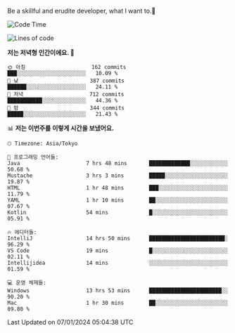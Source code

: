Be a skillful and erudite developer, what I want to.👶

<!--START_SECTION:waka-->
![Code Time](http://img.shields.io/badge/Code%20Time-407%20hrs%2031%20mins-blue)

![Lines of code](https://img.shields.io/badge/%EC%A0%80%EB%8A%94%20%EC%97%AC%ED%83%9C%EA%B9%8C%EC%A7%80%20-755.0%20thousand%20%EC%A4%84%EC%9D%98%20%EC%BD%94%EB%93%9C%EB%A5%BC%20%EC%9E%91%EC%84%B1%ED%96%88%EC%96%B4%EC%9A%94.-blue)

**저는 저녁형 인간이에요. 🦉** 

```text
🌞 아침                     162 commits         ███░░░░░░░░░░░░░░░░░░░░░░   10.09 % 
🌆 낮　                     387 commits         ██████░░░░░░░░░░░░░░░░░░░   24.11 % 
🌃 저녁                     712 commits         ███████████░░░░░░░░░░░░░░   44.36 % 
🌙 밤　                     344 commits         █████░░░░░░░░░░░░░░░░░░░░   21.43 % 
```


📊 **저는 이번주를 이렇게 시간을 보냈어요.** 

```text
🕑︎ Timezone: Asia/Tokyo

💬 프로그래밍 언어들: 
Java                     7 hrs 48 mins       █████████████░░░░░░░░░░░░   50.68 % 
Mustache                 3 hrs 3 mins        █████░░░░░░░░░░░░░░░░░░░░   19.87 % 
HTML                     1 hr 48 mins        ███░░░░░░░░░░░░░░░░░░░░░░   11.79 % 
YAML                     1 hr 10 mins        ██░░░░░░░░░░░░░░░░░░░░░░░   07.67 % 
Kotlin                   54 mins             █░░░░░░░░░░░░░░░░░░░░░░░░   05.91 % 

🔥 에디터들: 
IntelliJ                 14 hrs 50 mins      ████████████████████████░   96.29 % 
VS Code                  19 mins             █░░░░░░░░░░░░░░░░░░░░░░░░   02.11 % 
Intellijidea             14 mins             ░░░░░░░░░░░░░░░░░░░░░░░░░   01.59 % 

💻 운영 체제들: 
Windows                  13 hrs 53 mins      ███████████████████████░░   90.20 % 
Mac                      1 hr 30 mins        ██░░░░░░░░░░░░░░░░░░░░░░░   09.80 % 
```


 Last Updated on 07/01/2024 05:04:38 UTC
<!--END_SECTION:waka-->
